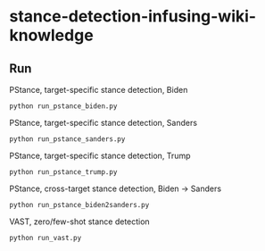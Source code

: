 # stance-detection-infusing-wiki-knowledge
## Run
PStance, target-specific stance detection, Biden
```angular2html
python run_pstance_biden.py
```
PStance, target-specific stance detection, Sanders
```angular2html
python run_pstance_sanders.py
```
PStance, target-specific stance detection, Trump
```angular2html
python run_pstance_trump.py
```

PStance, cross-target stance detection, Biden $\rightarrow$ Sanders
```angular2html
python run_pstance_biden2sanders.py
```

VAST, zero/few-shot stance detection
```angular2html
python run_vast.py
```
